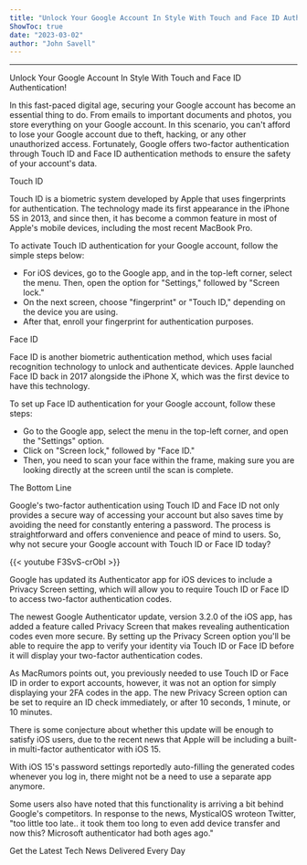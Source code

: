 ```yaml
---
title: "Unlock Your Google Account In Style With Touch and Face ID Authentication!"
ShowToc: true 
date: "2023-03-02"
author: "John Savell"
---
```

*****
Unlock Your Google Account In Style With Touch and Face ID Authentication!

In this fast-paced digital age, securing your Google account has become an essential thing to do. From emails to important documents and photos, you store everything on your Google account. In this scenario, you can't afford to lose your Google account due to theft, hacking, or any other unauthorized access. Fortunately, Google offers two-factor authentication through Touch ID and Face ID authentication methods to ensure the safety of your account's data.

Touch ID

Touch ID is a biometric system developed by Apple that uses fingerprints for authentication. The technology made its first appearance in the iPhone 5S in 2013, and since then, it has become a common feature in most of Apple's mobile devices, including the most recent MacBook Pro.

To activate Touch ID authentication for your Google account, follow the simple steps below:

- For iOS devices, go to the Google app, and in the top-left corner, select the menu. Then, open the option for "Settings," followed by "Screen lock."
- On the next screen, choose "fingerprint" or "Touch ID," depending on the device you are using.
- After that, enroll your fingerprint for authentication purposes.

Face ID

Face ID is another biometric authentication method, which uses facial recognition technology to unlock and authenticate devices. Apple launched Face ID back in 2017 alongside the iPhone X, which was the first device to have this technology.

To set up Face ID authentication for your Google account, follow these steps:

- Go to the Google app, select the menu in the top-left corner, and open the "Settings" option.
- Click on "Screen lock," followed by "Face ID."
- Then, you need to scan your face within the frame, making sure you are looking directly at the screen until the scan is complete.

The Bottom Line

Google's two-factor authentication using Touch ID and Face ID not only provides a secure way of accessing your account but also saves time by avoiding the need for constantly entering a password. The process is straightforward and offers convenience and peace of mind to users. So, why not secure your Google account with Touch ID or Face ID today?

{{< youtube F3SvS-crObI >}} 




Google has updated its Authenticator app for iOS devices to include a Privacy Screen setting, which will allow you to require Touch ID or Face ID to access two-factor authentication codes.

 

The newest Google Authenticator update, version 3.2.0 of the iOS app, has added a feature called Privacy Screen that makes revealing authentication codes even more secure. By setting up the Privacy Screen option you'll be able to require the app to verify your identity via Touch ID or Face ID before it will display your two-factor authentication codes.

 

As MacRumors points out, you previously needed to use Touch ID or Face ID in order to export accounts, however, it was not an option for simply displaying your 2FA codes in the app. The new Privacy Screen option can be set to require an ID check immediately, or after 10 seconds, 1 minute, or 10 minutes.

 

There is some conjecture about whether this update will be enough to satisfy iOS users, due to the recent news that Apple will be including a built-in multi-factor authenticator with iOS 15.

 

With iOS 15's password settings reportedly auto-filling the generated codes whenever you log in, there might not be a need to use a separate app anymore.

 

Some users also have noted that this functionality is arriving a bit behind Google's competitors. In response to the news, MysticalOS wroteon Twitter, "too little too late.. it took them too long to even add device transfer and now this? Microsoft authenticator had both ages ago."

 

Get the Latest Tech News Delivered Every Day




